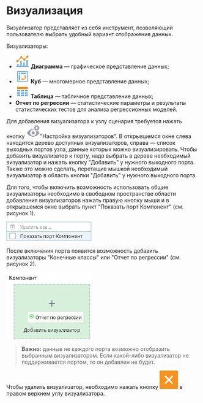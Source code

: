 # Визуализация

Визуализатор представляет из себя инструмент, позволяющий пользователю выбрать удобный вариант отображения данных.

Визуализаторы:

* ![](../media/app/icons/view_types_18/view_types_default-01.svg) **Диаграмма** — графическое представление данных;
* ![](../media/app/icons/view_types_18/view_types_default-03.svg) **Куб** — многомерное представление данных;
* ![](../media/app/icons/view_types_18/view_types_default-02.svg) **Таблица** — табличное представление данных;
* **Отчет по регрессии** — статистические параметры и результаты статистических тестов для анализа регрессионных моделей.

Для добавления визуализатора к узлу сценария требуется нажать кнопку ![](../media/app/visualization/visualizer_notactive.svg)"Настройка визуализаторов". В открывшемся окне слева находится дерево доступных визуализаторов, справа — список выходных портов узла, данные которых можно визуализировать. Чтобы добавить визуализатор к порту, надо выбрать в дереве необходимый визуализатор и нажать кнопку "Добавить" у нужного выходного порта. Также это можно сделать, перетащив мышкой необходимый визуализатор в область кнопки "Добавить" у нужного выходного порта.

Для того, чтобы включить возможность использовать общие визуализаторы необходимо в свободном пространстве области добавления визуализаторов нажать правую кнопку мыши и в открывшемся окне выбрать пункт "Показать порт Компонент" (см. рисунок 1).

![Включение порта "Компонент".](././visualisation-1.png)

После включения порта появится возможность добавить визуализаторы "Конечные классы" или "Отчет по регрессии" (см. рисунок 2).

![Добавление визуализатора "Отчет по регрессии".](././visualisation-2.png)

>**Важно:** данные не каждого порта возможно отобразить выбранным визуализатором. Если какой-либо визуализатор не поддерживается портом, то он добавлен не будет.

Чтобы удалить визуализатор, необходимо нажать кнопку ![](../media/app/visualization/delete.svg) в правом верхнем углу визуализатора.